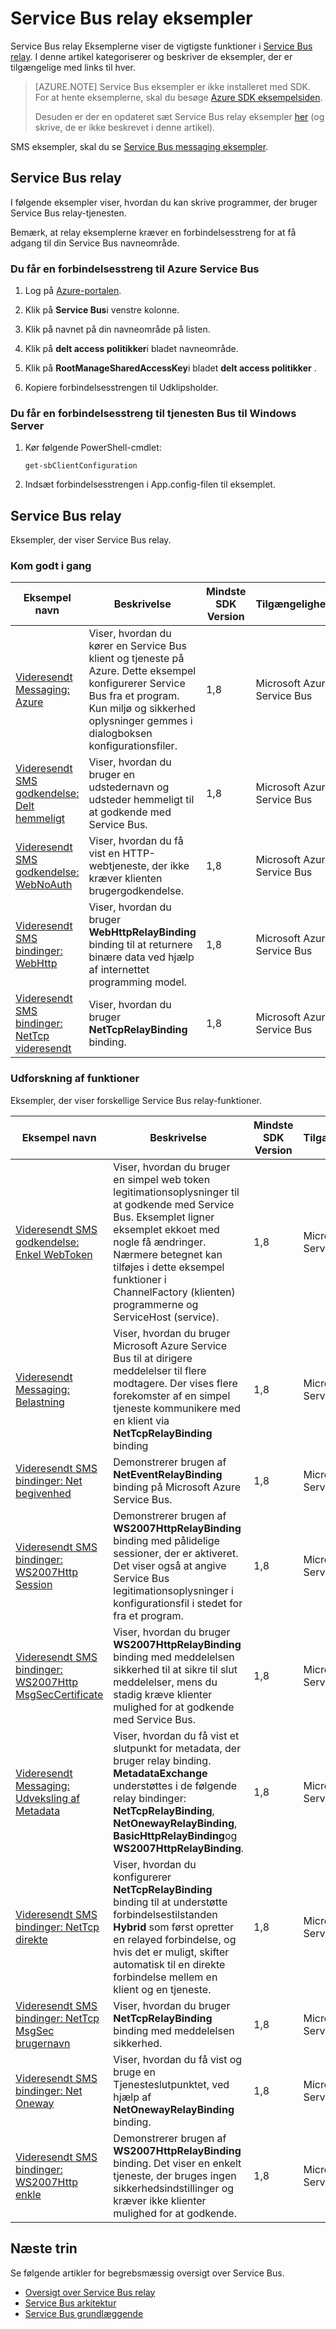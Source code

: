 <properties 
    pageTitle="Service Bus relay eksempler oversigt | Microsoft Azure"
    description="Kategoriserer og beskriver Service Bus relay eksempler med links til hver."
    services="service-bus"
    documentationCenter="na"
    authors="sethmanheim"
    manager="timlt"
    editor="" />
<tags 
    ms.service="service-bus"
    ms.devlang="na"
    ms.topic="article"
    ms.tgt_pltfrm="na"
    ms.workload="na"
    ms.date="10/07/2016"
    ms.author="sethm" />

# <a name="service-bus-relay-samples"></a>Service Bus relay eksempler

Service Bus relay Eksemplerne viser de vigtigste funktioner i [Service Bus relay](https://azure.microsoft.com/services/service-bus/). I denne artikel kategoriserer og beskriver de eksempler, der er tilgængelige med links til hver.

>[AZURE.NOTE] Service Bus eksempler er ikke installeret med SDK. For at hente eksemplerne, skal du besøge [Azure SDK eksempelsiden](https://code.msdn.microsoft.com/site/search?query=service%20bus&f%5B0%5D.Value=service%20bus&f%5B0%5D.Type=SearchText&ac=5).
>
>Desuden er der en opdateret sæt Service Bus relay eksempler [her](https://github.com/Azure-Samples/azure-servicebus-relay-samples) (og skrive, de er ikke beskrevet i denne artikel).  

SMS eksempler, skal du se [Service Bus messaging eksempler](../service-bus-messaging/service-bus-samples.md).

## <a name="service-bus-relay"></a>Service Bus relay

I følgende eksempler viser, hvordan du kan skrive programmer, der bruger Service Bus relay-tjenesten.

Bemærk, at relay eksemplerne kræver en forbindelsesstreng for at få adgang til din Service Bus navneområde.

### <a name="to-obtain-a-connection-string-for-azure-service-bus"></a>Du får en forbindelsesstreng til Azure Service Bus

1. Log på [Azure-portalen](http://portal.azure.com).

1. Klik på **Service Bus**i venstre kolonne.

1. Klik på navnet på din navneområde på listen.

3. Klik på **delt access politikker**i bladet navneområde.

4. Klik på **RootManageSharedAccessKey**i bladet **delt access politikker** .

6. Kopiere forbindelsesstrengen til Udklipsholder.

### <a name="to-obtain-a-connection-string-for-service-bus-for-windows-server"></a>Du får en forbindelsesstreng til tjenesten Bus til Windows Server

1. Kør følgende PowerShell-cmdlet:

    ```
    get-sbClientConfiguration
    ```

2. Indsæt forbindelsesstrengen i App.config-filen til eksemplet.

## <a name="service-bus-relay"></a>Service Bus relay

Eksempler, der viser Service Bus relay.

### <a name="getting-started"></a>Kom godt i gang

|Eksempel navn|Beskrivelse|Mindste SDK Version|Tilgængelighed|
|---|---|---|---|
|[Videresendt Messaging: Azure](http://code.msdn.microsoft.com/Relayed-Messaging-Windows-0d2cede3)|Viser, hvordan du kører en Service Bus klient og tjeneste på Azure. Dette eksempel konfigurerer Service Bus fra et program. Kun miljø og sikkerhed oplysninger gemmes i dialogboksen konfigurationsfiler.|1,8|Microsoft Azure Service Bus|
|[Videresendt SMS godkendelse: Delt hemmeligt](http://code.msdn.microsoft.com/Relayed-Messaging-92b04c02)|Viser, hvordan du bruger en udstedernavn og udsteder hemmeligt til at godkende med Service Bus.|1,8|Microsoft Azure Service Bus|
|[Videresendt SMS godkendelse: WebNoAuth](http://code.msdn.microsoft.com/Relayed-Messaging-a4f0b831)|Viser, hvordan du få vist en HTTP-webtjeneste, der ikke kræver klienten brugergodkendelse.|1,8|Microsoft Azure Service Bus|
|[Videresendt SMS bindinger: WebHttp](http://code.msdn.microsoft.com/Relayed-Messaging-Bindings-a6477ba0)|Viser, hvordan du bruger **WebHttpRelayBinding** binding til at returnere binære data ved hjælp af internettet programming model.|1,8|Microsoft Azure Service Bus|
|[Videresendt SMS bindinger: NetTcp videresendt](http://code.msdn.microsoft.com/Relayed-Messaging-Bindings-2dec7692)|Viser, hvordan du bruger **NetTcpRelayBinding** binding.|1,8|Microsoft Azure Service Bus|

### <a name="exploring-features"></a>Udforskning af funktioner

Eksempler, der viser forskellige Service Bus relay-funktioner.

|Eksempel navn|Beskrivelse|Mindste SDK Version|Tilgængelighed|
|---|---|---|---|
|[Videresendt SMS godkendelse: Enkel WebToken](http://code.msdn.microsoft.com/Relayed-Messaging-32c74392)|Viser, hvordan du bruger en simpel web token legitimationsoplysninger til at godkende med Service Bus. Eksemplet ligner eksemplet ekkoet med nogle få ændringer. Nærmere betegnet kan tilføjes i dette eksempel funktioner i ChannelFactory (klienten) programmerne og ServiceHost (service).|1,8|Microsoft Azure Service Bus|
|[Videresendt Messaging: Belastning](http://code.msdn.microsoft.com/Relayed-Messaging-Load-bd76a9f8)|Viser, hvordan du bruger Microsoft Azure Service Bus til at dirigere meddelelser til flere modtagere. Der vises flere forekomster af en simpel tjeneste kommunikere med en klient via **NetTcpRelayBinding** binding|1,8|Microsoft Azure Service Bus|
|[Videresendt SMS bindinger: Net begivenhed](http://code.msdn.microsoft.com/Relayed-Messaging-Bindings-c0176977)|Demonstrerer brugen af **NetEventRelayBinding** binding på Microsoft Azure Service Bus.|1,8|Microsoft Azure Service Bus|
|[Videresendt SMS bindinger: WS2007Http Session](http://code.msdn.microsoft.com/Relayed-Messaging-Bindings-ef1f1fcb)|Demonstrerer brugen af **WS2007HttpRelayBinding** binding med pålidelige sessioner, der er aktiveret. Det viser også at angive Service Bus legitimationsoplysninger i konfigurationsfil i stedet for fra et program.|1,8|Microsoft Azure Service Bus|
|[Videresendt SMS bindinger: WS2007Http MsgSecCertificate](http://code.msdn.microsoft.com/Relayed-Messaging-Bindings-f29c9da5)|Viser, hvordan du bruger **WS2007HttpRelayBinding** binding med meddelelsen sikkerhed til at sikre til slut meddelelser, mens du stadig kræve klienter mulighed for at godkende med Service Bus.|1,8|Microsoft Azure Service Bus|
|[Videresendt Messaging: Udveksling af Metadata](http://code.msdn.microsoft.com/Relayed-Messaging-Metadata-f122312e)|Viser, hvordan du få vist et slutpunkt for metadata, der bruger relay binding. **MetadataExchange** understøttes i de følgende relay bindinger: **NetTcpRelayBinding**, **NetOnewayRelayBinding**, **BasicHttpRelayBinding**og **WS2007HttpRelayBinding**.|1,8|Microsoft Azure Service Bus|
|[Videresendt SMS bindinger: NetTcp direkte](http://code.msdn.microsoft.com/Relayed-Messaging-Bindings-ca039161)|Viser, hvordan du konfigurerer **NetTcpRelayBinding** binding til at understøtte forbindelsestilstanden **Hybrid** som først opretter en relayed forbindelse, og hvis det er muligt, skifter automatisk til en direkte forbindelse mellem en klient og en tjeneste.|1,8|Microsoft Azure Service Bus|
|[Videresendt SMS bindinger: NetTcp MsgSec brugernavn](http://code.msdn.microsoft.com/Relayed-Messaging-Bindings-30542392)|Viser, hvordan du bruger **NetTcpRelayBinding** binding med meddelelsen sikkerhed.|1,8|Microsoft Azure Service Bus|
|[Videresendt SMS bindinger: Net Oneway](http://code.msdn.microsoft.com/Relayed-Messaging-Bindings-bb5b813a)|Viser, hvordan du få vist og bruge en Tjenesteslutpunktet, ved hjælp af **NetOnewayRelayBinding** binding.|1,8|Microsoft Azure Service Bus|
|[Videresendt SMS bindinger: WS2007Http enkle](http://code.msdn.microsoft.com/Relayed-Messaging-Bindings-aa4b793a)|Demonstrerer brugen af **WS2007HttpRelayBinding** binding. Det viser en enkelt tjeneste, der bruges ingen sikkerhedsindstillinger og kræver ikke klienter mulighed for at godkende.|1,8|Microsoft Azure Service Bus|

## <a name="next-steps"></a>Næste trin

Se følgende artikler for begrebsmæssig oversigt over Service Bus.

- [Oversigt over Service Bus relay](service-bus-relay-overview.md)
- [Service Bus arkitektur](../service-bus-messaging/service-bus-architecture.md)
- [Service Bus grundlæggende](../service-bus-messaging/service-bus-fundamentals-hybrid-solutions.md)